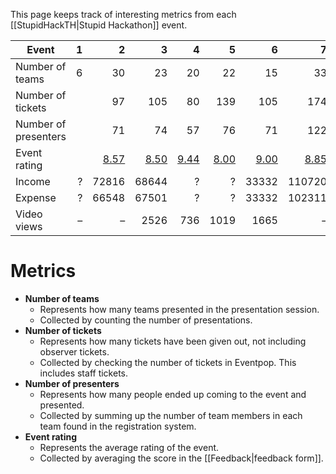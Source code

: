 This page keeps track of interesting metrics from each [[StupidHackTH|Stupid Hackathon]] event.

| Event | 1 | 2 | 3 | 4 | 5 | 6 | 7 | 8 |
| ---- | ---:| ---:| ---:| ---:| ---:| ---:| ---:| ---:|
| Number of teams | 6 | 30 | 23 | 20 | 22 | 15 | 33 | 25 |
| Number of tickets |   | 97 | 105 | 80 | 139 | 105 | 174 | 150 |
| Number of presenters |   | 71 | 74 | 57 | 76 | 71 | 122 | 72 |
| Event rating |   | [8.57](/wiki/Feedback/sht2) | [8.50](/wiki/Feedback/sht3) | [9.44](/wiki/Feedback/sht4) | [8.00](/wiki/Feedback/sht5) | [9.00](/wiki/Feedback/sht6) | [8.85](/wiki/Feedback/sht7) | [8.60](/wiki/Feedback/sht8) |
| Income | ? | 72816 | 68644 | ? | ? | 33332 | 110720 | 119923 |
| Expense | ? | 66548 | 67501 | ? | ? | 33332 | 102311 | 118274 |
| Video views | – | – | 2526 | 736 | 1019 | 1665 | – | 3918 |

# Metrics

- **Number of teams**
    - Represents how many teams presented in the presentation session.
    - Collected by counting the number of presentations.
- **Number of tickets**
    - Represents how many tickets have been given out, not including observer tickets.
    - Collected by checking the number of tickets in Eventpop. This includes staff tickets.
- **Number of presenters**
    - Represents how many people ended up coming to the event and presented.
    - Collected by summing up the number of team members in each team found in the registration system.
- **Event rating**
    - Represents the average rating of the event.
    - Collected by averaging the score in the [[Feedback|feedback form]].

